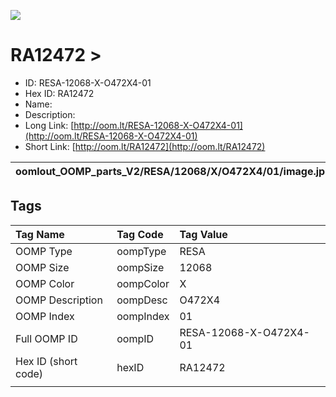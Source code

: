 


  
![][im]
# RA12472 > 

- ID: RESA-12068-X-O472X4-01
- Hex ID: RA12472
- Name: 
- Description: 
- Long Link: [http://oom.lt/RESA-12068-X-O472X4-01](http://oom.lt/RESA-12068-X-O472X4-01)
- Short Link: [http://oom.lt/RA12472](http://oom.lt/RA12472)
  

|oomlout_OOMP_parts_V2/RESA/12068/X/O472X4/01/image.jpg||||
| :---: | :---: | :---: | :---: |

## Tags
  

|Tag Name|Tag Code|Tag Value|
| :--- | :--- | :--- |
|OOMP Type|oompType|RESA|
|OOMP Size|oompSize|12068|
|OOMP Color|oompColor|X|
|OOMP Description|oompDesc|O472X4|
|OOMP Index|oompIndex|01|
|Full OOMP ID|oompID|RESA-12068-X-O472X4-01|
|Hex ID (short code)|hexID|RA12472|
||||



[im]: oomlout_OOMP_parts_V2/RESA/12068/X/O472X4/01/image_450.jpg
